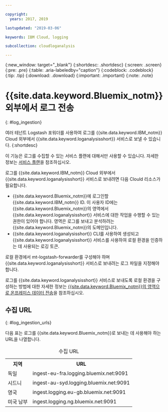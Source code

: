 ```yaml
---

copyright:
  years: 2017, 2019

lastupdated: "2019-03-06"

keywords: IBM Cloud, logging

subcollection: cloudloganalysis

---
```


{:new_window: target="_blank"}
{:shortdesc: .shortdesc}
{:screen: .screen}
{:pre: .pre}
{:table: .aria-labeledby="caption"}
{:codeblock: .codeblock}
{:tip: .tip}
{:download: .download}
{:important: .important}
{:note: .note}


# {{site.data.keyword.Bluemix_notm}} 외부에서 로그 전송
{: #log_ingestion}

여러 테넌트 Logstash 포워더를 사용하여 로그를 {{site.data.keyword.IBM_notm}} Cloud 외부에서 {{site.data.keyword.loganalysisshort}} 서비스로 보낼 수 있습니다. 
{:shortdesc}

이 기능은 로그를 수집할 수 있는 서비스 플랜에 대해서만 사용할 수 있습니다. 자세한 정보는 [서비스 플랜](/docs/services/CloudLogAnalysis/log_analysis_ov.html#plans)을 참조하십시오.

로그를 {{site.data.keyword.IBM_notm}} Cloud 외부에서 {{site.data.keyword.loganalysisshort}} 서비스로 보내려면 다음 Clould 리소스가 필요합니다.

* {{site.data.keyword.Bluemix_notm}}에 로그인할 {{site.data.keyword.IBM_notm}} ID. 이 사용자 ID에는 {{site.data.keyword.Bluemix_notm}}의 영역에서 {{site.data.keyword.loganalysisshort}} 서비스에 대한 작업을 수행할 수 있는 권한이 있어야 합니다. 영역은 로그를 보내고 분석하려는 {{site.data.keyword.Bluemix_notm}}의 도메인입니다.
* {{site.data.keyword.loganalysisshort}} CLI를 사용하여 생성되고 {{site.data.keyword.loganalysisshort}} 서비스를 사용하여 로컬 환경을 인증하는 데 사용되는 로깅 토큰.  

로컬 환경에서 mt-logstash-forwarder를 구성해야 하며 {{site.data.keyword.loganalysisshort}} 서비스로 보내려는 로그 파일을 지정해야 합니다.

로그를 {{site.data.keyword.loganalysisshort}} 서비스로 보내도록 로컬 환경을 구성하는 방법에 대한 자세한 정보는 [{{site.data.keyword.Bluemix_notm}}의 영역으로 온프레미스 데이터 전송](/docs/services/CloudLogAnalysis/how-to/send-data/send_data_mt.html#send_data_mt)을 참조하십시오.



## 수집 URL
{: #log_ingestion_urls}

다음 표는 로그를 {{site.data.keyword.Bluemix_notm}}로 보내는 데 사용해야 하는 URL을 나열합니다.

<table>
  <caption>수집 URL</caption>
    <tr>
      <th>지역</th>
      <th>URL</th>
    </tr>
  <tr>
    <td>독일</td>
	  <td>ingest-eu-fra.logging.bluemix.net:9091</td>
  </tr>
  <tr>
    <td>시드니</td>
	  <td>ingest-au-syd.logging.bluemix.net:9091</td>
  </tr>
  <tr>
    <td>영국</td>
	  <td>ingest.logging.eu-gb.bluemix.net:9091</td>
  </tr>
  <tr>
    <td>미국 남부</td>
	  <td>ingest.logging.ng.bluemix.net:9091</td>
  </tr>
</table>



